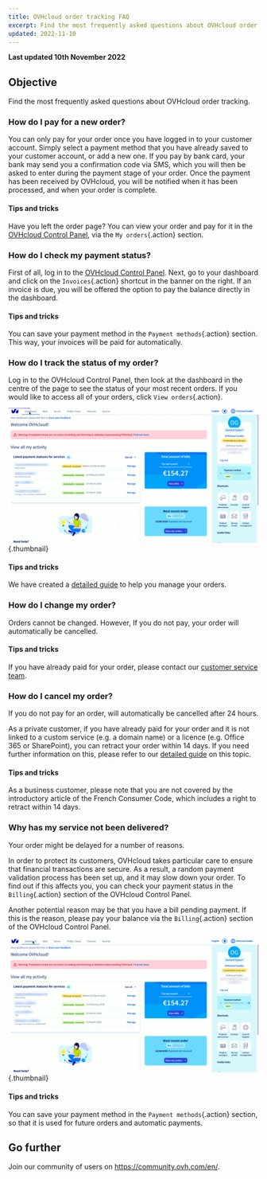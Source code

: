 ```yaml
---
title: OVHcloud order tracking FAQ
excerpt: Find the most frequently asked questions about OVHcloud order tracking
updated: 2022-11-10
---
```


**Last updated 10th November 2022**

## Objective

Find the most frequently asked questions about OVHcloud order tracking.

### How do I pay for a new order?

You can only pay for your order once you have logged in to your customer account. Simply select a payment method that you have already saved to your customer account, or add a new one. If you pay by bank card, your bank may send you a confirmation code via SMS, which you will then be asked to enter during the payment stage of your order. Once the payment has been received by OVHcloud, you will be notified when it has been processed, and when your order is complete.

#### Tips and tricks

Have you left the order page? You can view your order and pay for it in the [OVHcloud Control Panel](https://ca.ovh.com/auth/?action=gotomanager&from=https://www.ovh.com/asia/&ovhSubsidiary=asia), via the `My orders`{.action} section.

### How do I check my payment status?

First of all, log in to the [OVHcloud Control Panel](https://ca.ovh.com/auth/?action=gotomanager&from=https://www.ovh.com/asia/&ovhSubsidiary=asia). Next, go to your dashboard and click on the `Invoices`{.action}  shortcut in the banner on the right. If an invoice is due, you will be offered the option to pay the balance directly in the dashboard.

#### Tips and tricks

You can save your payment method in the `Payment methods`{.action} section. This way, your invoices will be paid for automatically.

### How do I track the status of my order?

Log in to the OVHcloud Control Panel, then look at the dashboard in the centre of the page to see the status of your most recent orders. If you would like to access all of your orders, click `View orders`{.action}.

![track order](images/order_final-min.gif){.thumbnail}

#### Tips and tricks

We have created a [detailed guide](/pages/account/billing/managing_ovh_orders) to help you manage your orders.

### How do I change my order?

Orders cannot be changed. However, If you do not pay, your order will automatically be cancelled.

#### Tips and tricks

If you have already paid for your order, please contact our [customer service team](https://www.ovhcloud.com/asia/contact/).


### How do I cancel my order?

If you do not pay for an order, will automatically be cancelled after 24 hours.

As a private customer, if you have already paid for your order and it is not linked to a custom service (e.g. a domain name) or a licence (e.g. Office 365 or SharePoint), you can retract your order within 14 days. If you need further information on this, please refer to our [detailed guide](/pages/account/billing/managing_ovh_orders#apply-the-right-of-withdrawal) on this topic.

#### Tips and tricks

As a business customer, please note that you are not covered by the introductory article of the French Consumer Code, which includes a right to retract within 14 days.

### Why has my service not been delivered?

Your order might be delayed for a number of reasons.

In order to protect its customers, OVHcloud takes particular care to ensure that financial transactions are secure. As a result, a random payment validation process has been set up, and it may slow down your order. To find out if this affects you, you can check your payment status in the `Billing`{.action} section of the OVHcloud Control Panel.

Another potential reason may be that you have a bill pending payment. If this is the reason, please pay your balance via the `Billing`{.action} section of the OVHcloud Control Panel.

![deliver services](images/billing_final_0.gif){.thumbnail}

#### Tips and tricks

You can save your payment method in the `Payment methods`{.action} section, so that it is used for future orders and automatic payments.

## Go further

Join our community of users on <https://community.ovh.com/en/>.
